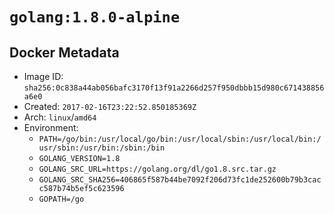 # `golang:1.8.0-alpine`

## Docker Metadata

- Image ID: `sha256:0c838a44ab056bafc3170f13f91a2266d257f950dbbb15d980c671438856a6e0`
- Created: `2017-02-16T23:22:52.850185369Z`
- Arch: `linux`/`amd64`
- Environment:
  - `PATH=/go/bin:/usr/local/go/bin:/usr/local/sbin:/usr/local/bin:/usr/sbin:/usr/bin:/sbin:/bin`
  - `GOLANG_VERSION=1.8`
  - `GOLANG_SRC_URL=https://golang.org/dl/go1.8.src.tar.gz`
  - `GOLANG_SRC_SHA256=406865f587b44be7092f206d73fc1de252600b79b3cacc587b74b5ef5c623596`
  - `GOPATH=/go`
